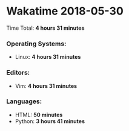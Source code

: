 # Wakatime 2018-05-30

Time Total: **4 hours 31 minutes**

### Operating Systems:
- Linux: **4 hours 31 minutes** 

### Editors:
- Vim: **4 hours 31 minutes** 

### Languages:
- HTML: **50 minutes** 
- Python: **3 hours 41 minutes** 

